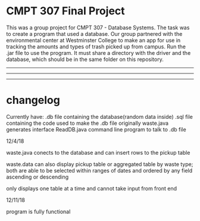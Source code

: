# CMPT 307 Final Project
This was a group project for CMPT 307 - Database Systems. The task was to create a program that used a database. Our group partnered with the environmental center at Westminster College to make an app for use in tracking the amounts and types of trash picked up from campus. Run the .jar file to use the program. It must share a directory with the driver and the database, which should be in the same folder on this repository.


---
---
---


# changelog

Currently have: 
  .db file containing the database(random data inside)
  .sql file containing the code used to make the .db file originally
  waste.java generates interface
  ReadDB.java command line program to talk to .db file
  
  
12/4/18
  
  waste.java conects to the database and can insert rows to the pickup table
  
  waste.data can also display pickup table or aggregated table by waste type;
  both are able to be selected within ranges of dates and ordered by any field ascending or descending
    
  only displays one table at a time and cannot take input from front end
  
  
12/11/18

  program is fully functional
